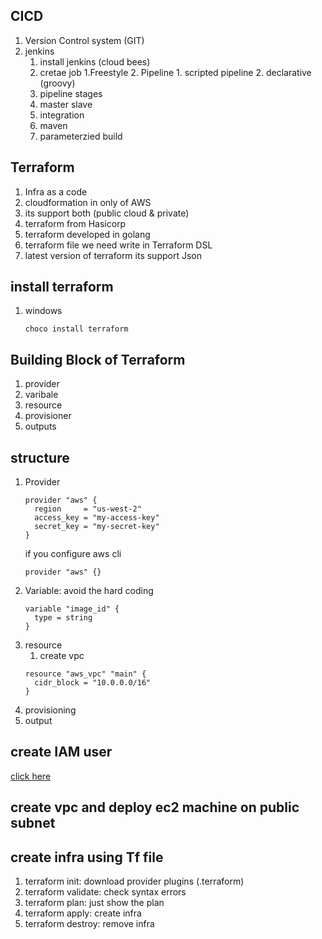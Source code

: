 ## CICD 
   1. Version Control system (GIT)
   2. jenkins 
       1. install jenkins (cloud bees)
       2. cretae job 
           1.Freestyle
           2. Pipeline
               1. scripted pipeline
               2. declarative (groovy)
       3. pipeline stages 
       4. master slave
       5. integration
       6. maven
       7. parameterzied build 

## Terraform 
   1. Infra as a code
   2. cloudformation in only of AWS 
   3. its support both (public cloud & private)
   4. terraform from Hasicorp 
   5. terraform developed in golang 
   6. terraform file we need write in Terraform DSL 
   7. latest version of terraform its support Json 
## install terraform 
   1. windows
      ```
      choco install terraform
      ```
## Building Block of Terraform 
   1. provider 
   2. varibale
   3. resource
   4. provisioner
   5. outputs 
## structure
   1. Provider 
      ```
      provider "aws" {
        region     = "us-west-2"
        access_key = "my-access-key"
        secret_key = "my-secret-key"
      }
      ```
      if you configure aws cli 
      ```
      provider "aws" {}
      ``` 
   2. Variable: avoid the hard coding 
      ```
      variable "image_id" {
        type = string
      }
      ```
   3. resource 
      1. create vpc 
      ```
      resource "aws_vpc" "main" {
        cidr_block = "10.0.0.0/16"
      }
      ``` 
   4. provisioning 
   5. output 
## create IAM user 
   [click here](https://github.com/ABBANAPURI0445/devops-aws/blob/master/AWS/AWS%20CLI/aws-clI.md)
## create vpc and deploy ec2 machine on public subnet 
## create infra using Tf file 
   1. terraform init: download provider plugins (.terraform)
   2. terraform validate: check syntax errors
   3. terraform plan: just show the plan
   4. terraform apply: create infra
   5. terraform destroy: remove infra
   